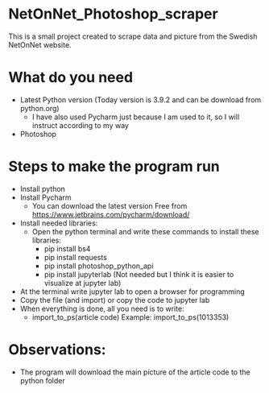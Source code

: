 # NetOnNet_Photoshop_scraper
This is a small project created to scrape data and picture from the Swedish NetOnNet website.

# What do you need
- Latest Python version (Today version is 3.9.2 and can be download from python.org)
  - I have also used Pycharm just because I am used to it, so I will instruct according to my way
- Photoshop

# Steps to make the program run
- Install python
- Install Pycharm
  - You can download the latest version Free from https://www.jetbrains.com/pycharm/download/
- Install needed libraries:
  - Open the python terminal and write these commands to install these libraries:
    - pip install bs4
    - pip install requests
    - pip install photoshop_python_api
    - pip install jupyterlab (Not needed but I think it is easier to visualize at jupyter lab)
- At the terminal write jupyter lab to open a browser for programming
- Copy the file (and import) or copy the code to jupyter lab
- When everything is done, all you need is to write:
  - import_to_ps(article code)
    Example: import_to_ps(1013353)
    
# Observations:
- The program will download the main picture of the article code to the python folder
